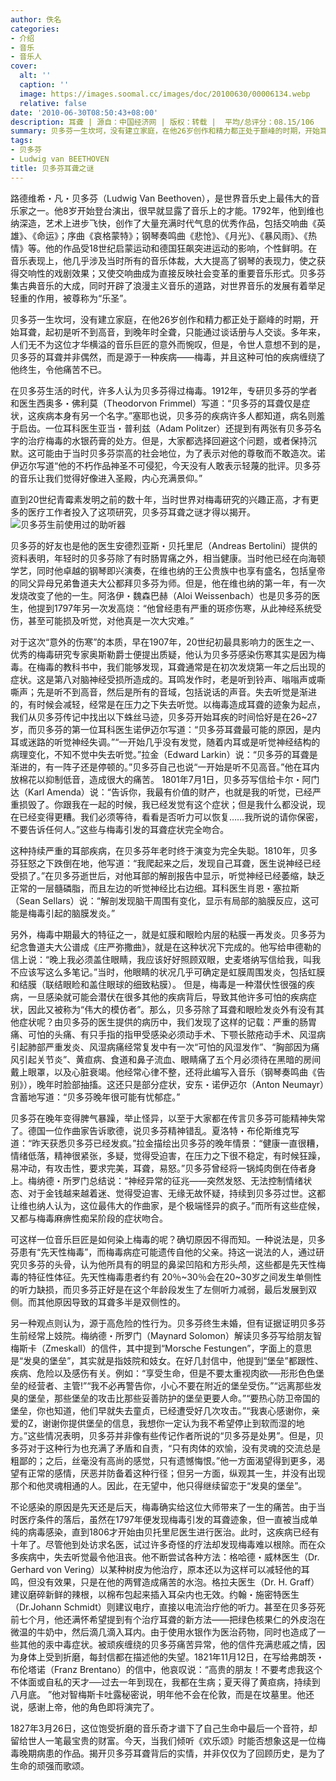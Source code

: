 ```yaml
---
author: 佚名
categories:
- 介绍
- 音乐
- 音乐人
cover:
  alt: ''
  caption: ''
  image: https://images.soomal.cc/images/doc/20100630/00006134.webp
  relative: false
date: '2010-06-30T08:50:43+08:00'
description: 耳聋 | 源自：中国经济网 | 版权：转载 |  平均/总评分：08.15/106
summary: 贝多芬一生坎坷，没有建立家庭，在他26岁创作和精力都正处于巅峰的时期，开始耳聋，起初是听不到高音，到晚年时全聋，只能通过谈话册与人交谈。多年来，人们无不为这位才华横溢的音乐巨匠的意外而惋叹，但是，令世人意想不到的是，贝多芬的耳聋并非偶然，而是源于一种疾病――梅毒，并且这种可怕的疾病缠绕了他终生，令他痛苦不已……
tags:
- 贝多芬
- Ludwig van BEETHOVEN
title: 贝多芬耳聋之谜
---
```


路德维希・凡・贝多芬（Ludwig Van Beethoven），是世界音乐史上最伟大的音乐家之一。他8岁开始登台演出，很早就显露了音乐上的才能。1792年，他到维也纳深造，艺术上进步飞快，创作了大量充满时代气息的优秀作品，包括交响曲《英雄》、《命运》；序曲《哀格蒙特》；钢琴奏鸣曲《悲怆》、《月光》、《暴风雨》、《热情》等。他的作品受18世纪启蒙运动和德国狂飙突进运动的影响，个性鲜明。在音乐表现上，他几乎涉及当时所有的音乐体裁，大大提高了钢琴的表现力，使之获得交响性的戏剧效果；又使交响曲成为直接反映社会变革的重要音乐形式。贝多芬集古典音乐的大成，同时开辟了浪漫主义音乐的道路，对世界音乐的发展有着举足轻重的作用，被尊称为“乐圣”。

贝多芬一生坎坷，没有建立家庭，在他26岁创作和精力都正处于巅峰的时期，开始耳聋，起初是听不到高音，到晚年时全聋，只能通过谈话册与人交谈。多年来，人们无不为这位才华横溢的音乐巨匠的意外而惋叹，但是，令世人意想不到的是，贝多芬的耳聋并非偶然，而是源于一种疾病――梅毒，并且这种可怕的疾病缠绕了他终生，令他痛苦不已。

在贝多芬生活的时代，许多人认为贝多芬得过梅毒。1912年，专研贝多芬的学者和医生西奥多・佛利莫（Theodorvon Frimmel）写道：“贝多芬的耳聋仅是症状，这疾病本身有另一个名字。”塞耶也说，贝多芬的疾病许多人都知道，病名则羞于启齿。一位耳科医生亚当・普利兹（Adam Politzer）还提到有两张有贝多芬名字的治疗梅毒的水银药膏的处方。但是，大家都选择回避这个问题，或者保持沉默。这可能由于当时贝多芬崇高的社会地位，为了表示对他的尊敬而不敢造次。诺伊迈尔写道“他的不朽作品神圣不可侵犯，今天没有人敢表示轻蔑的批评。贝多芬的音乐让我们觉得好像进入圣殿，内心充满景仰。”

直到20世纪青霉素发明之前的数十年，当时世界对梅毒研究的兴趣正高，才有更多的医疗工作者投入了这项研究，贝多芬耳聋之谜才得以揭开。
![贝多芬生前使用过的助听器](https://images.soomal.cc/images/doc/20100630/00006134.webp)





贝多芬的好友也是他的医生安德烈亚斯・贝托里尼（Andreas Bertolini）提供的资料表明，年轻时的贝多芬除了有时肠胃痛之外，相当健康。当时他已经在向海顿学艺，同时他卓越的钢琴即兴演奏，在维也纳的王公贵族中也享有盛名，包括皇帝的同父异母兄弟鲁道夫大公都拜贝多芬为师。但是，他在维也纳的第一年，有一次发烧改变了他的一生。阿洛伊・魏森巴赫（Aloi Weissenbach）也是贝多芬的医生，他提到1797年另一次发高烧：“他曾经患有严重的斑疹伤寒，从此神经系统受伤，甚至可能损及听觉，对他真是一次大灾难。”

对于这次“意外的伤寒”的本质，早在1907年，20世纪初最具影响力的医生之一、优秀的梅毒研究专家奥斯勒爵士便提出质疑，他认为贝多芬感染伤寒其实是因为梅毒。在梅毒的教科书中，我们能够发现，耳聋通常是在初次发烧第一年之后出现的症状。这是第八对脑神经受损所造成的。耳鸣发作时，老是听到铃声、嗡嗡声或嘶嘶声；先是听不到高音，然后是所有的音域，包括说话的声音。失去听觉是渐进的，有时候会减轻，经常是在压力之下失去听觉。以梅毒造成耳聋的迹象为起点，我们从贝多芬传记中找出以下蛛丝马迹，贝多芬开始耳疾的时间恰好是在26~27岁，而贝多芬的第一位耳科医生诺伊迈尔写道：“贝多芬耳聋最可能的原因，是内耳或迷路的听觉神经失调。”“一开始几乎没有发觉，随着内耳或是听觉神经结构的病理变化，不知不觉中失去听觉。”拉金（Edward Larkin）说：“贝多芬的耳聋是渐进的，有一阵子还是停顿的。”贝多芬自己也说“一开始是听不见高音。”他在耳内放棉花以抑制低音，造成很大的痛苦。 1801年7月1日，贝多芬写信给卡尔・阿门达（Karl Amenda）说：“告诉你，我最有价值的财产，也就是我的听觉，已经严重损毁了。你跟我在一起的时候，我已经发觉有这个症状；但是我什么都没说，现在已经变得更糟。我们必须等待，看看是否听力可以恢复……我所说的请你保密，不要告诉任何人。”这些与梅毒引发的耳聋症状完全吻合。

这种持续严重的耳部疾病，在贝多芬年老时终于演变为完全失聪。1810年，贝多芬狂怒之下跌倒在地，他写道：“我爬起来之后，发现自己耳聋，医生说神经已经受损了。”在贝多芬逝世后，对他耳部的解剖报告中显示，听觉神经已经萎缩，缺乏正常的一层髓磷脂，而且左边的听觉神经比右边细。耳科医生肖恩・塞拉斯（Sean Sellars）说：“解剖发现脑干周围有变化，显示有局部的脑膜反应，这可能是梅毒引起的脑膜发炎。”

另外，梅毒中期最大的特征之一，就是虹膜和眼睑内层的粘膜一再发炎。贝多芬为纪念鲁道夫大公谱成《庄严弥撒曲》，就是在这种状况下完成的。他写给申德勒的信上说：“晚上我必须盖住眼睛，我应该好好照顾双眼，史麦塔纳写信给我，叫我不应该写这么多笔记。”当时，他眼睛的状况几乎可确定是虹膜周围发炎，包括虹膜和结膜（联结眼睑和盖住眼球的细致粘膜）。 但是，梅毒是一种潜伏性很强的疾病，一旦感染就可能会潜伏在很多其他的疾病背后，导致其他许多可怕的疾病症状，因此又被称为“伟大的模仿者”。那么，贝多芬除了耳聋和眼睑发炎外有没有其他症状呢？由贝多芬的医生提供的病历中，我们发现了这样的记载：严重的肠胃痛、可怕的头痛、有只手指的指甲受感染必须动手术、下颚长脓疮动手术、风湿病引起肺部严重发炎、风湿病痛经常复发中有一次“可怕的风湿发作”、“胸部因为痛风引起关节炎”、黄疸病、食道和鼻子流血、眼睛痛了五个月必须待在黑暗的房间戴上眼罩，以及心脏衰竭。他经常心律不整，还将此编写入音乐（钢琴奏鸣曲《告别》），晚年时脸部抽搐。这还只是部分症状，安东・诺伊迈尔（Anton Neumayr）含蓄地写道：“贝多芬晚年很可能有忧郁症。”

贝多芬在晚年变得脾气暴躁，举止怪异，以至于大家都在传言贝多芬可能精神失常了。德国一位作曲家告诉歌德，说贝多芬精神错乱。夏洛特・布伦斯维克写道：“昨天获悉贝多芬已经发疯。”拉金描绘出贝多芬的晚年情景：“健康一直很糟，情绪低落，精神很紧张，多疑，觉得受迫害，在压力之下很不稳定，有时候狂躁，易冲动，有攻击性，要求完美，耳聋，易怒。”贝多芬曾经将一锅炖肉倒在侍者身上。梅纳德・所罗门总结说：“神经异常的征兆――突然发怒、无法控制情绪状态、对于金钱越来越着迷、觉得受迫害、无缘无故怀疑，持续到贝多芬过世。这都让维也纳人认为，这位最伟大的作曲家，是个极端怪异的疯子。”而所有这些症候，又都与梅毒麻痹性痴呆阶段的症状吻合。

可这样一位音乐巨匠是如何染上梅毒的呢？确切原因不得而知。一种说法是，贝多芬患有“先天性梅毒”，而梅毒病症可能遗传自他的父亲。持这一说法的人，通过研究贝多芬的头骨，认为他所具有的明显的鼻梁凹陷和方形头颅，这些都是先天性梅毒的特征性体征。先天性梅毒患者约有 20％~30％会在20~30岁之间发生单侧性的听力缺损，而贝多芬正好是在这个年龄段发生了左侧听力减弱，最后发展到双侧。而其他原因导致的耳聋多半是双侧性的。

另一种观点则认为，源于高危险的性行为。贝多芬终生未婚，但有证据证明贝多芬生前经常上妓院。梅纳德・所罗门（Maynard Solomon）解读贝多芬写给朋友智梅斯卡（Zmeskall）的信件，其中提到“Morsche Festungen”，字面上的意思是“发臭的堡垒”，其实就是指妓院和妓女。在好几封信中，他提到“堡垒”都跟性、疾病、危险以及感伤有关。例如：“享受生命，但是不要太重视肉欲──形形色色堡垒的经营者、主管!”“我不必再警告你，小心不要在附近的堡垒受伤。”“远离那些发臭的堡垒，那些堡垒的攻击比那些妥善防护的堡垒更要人命。”“要热心防卫帝国的堡垒，你也知道，他们早就失去童贞，已经遭受好几次攻击。”“我衷心感谢你，亲爱的Z，谢谢你提供堡垒的信息，我想你一定认为我不希望停止到软而湿的地方。”这些情况表明，贝多芬并非像有些传记作者所说的“贝多芬是处男”。但是，贝多芬对于这种行为也充满了矛盾和自责，“只有肉体的欢愉，没有灵魂的交流总是粗鄙的；之后，丝毫没有高尚的感觉，只有遗憾悔恨。”他一方面渴望得到更多，渴望有正常的感情，厌恶并防备着这种行径；但另一方面，纵观其一生，并没有出现那个和他灵魂相通的人。因此，在无望中，他只得继续留恋于“发臭的堡垒”。

不论感染的原因是先天还是后天，梅毒确实给这位大师带来了一生的痛苦。由于当时医疗条件的落后，虽然在1797年便发现梅毒引发的耳聋迹象，但一直被当成单纯的病毒感染，直到1806才开始由贝托里尼医生进行医治。此时，这疾病已经有十年了。尽管他到处访求名医，试过许多奇怪的疗法却发现梅毒难以根除。而在众多疾病中，失去听觉最令他沮丧。他不断尝试各种方法：格哈德・威林医生（Dr. Gerhard von Vering）以某种树皮为他治疗，原本还以为这样可以减轻他的耳鸣，但没有效果，只是在他的两臂造成痛苦的水泡。格拉夫医生（Dr. H. Graff）建议磨碎新鲜的辣根，以棉布包起来插入耳朵内也无效。约翰・施密特医生（Dr.Johann Schmidt）则建议电疗，直接以电流治疗他的听力。甚至在贝多芬死前七个月，他还满怀希望提到有个治疗耳聋的新方法――把绿色核果仁的外皮泡在微温的牛奶中，然后滴几滴入耳内。由于使用水银作为医治药物，同时也造成了一些其他的汞中毒症状。被顽疾缠绕的贝多芬痛苦异常，他的信件充满悲戚之情，因为身体上受到折磨，每封信都在描述他的失望。1821年11月12日，在写给弗朗茨・布伦塔诺（Franz Brentano）的信中，他哀叹说：“高贵的朋友！不要考虑我这个不体面或自私的天才──过去一年到现在，我都在生病；夏天得了黄疸病，持续到八月底。 ”他对智梅斯卡吐露秘密说，明年他不会在伦敦，而是在坟墓里。他还说，感谢上帝，他的角色即将演完了。

1827年3月26日，这位饱受折磨的音乐奇才谱下了自己生命中最后一个音符，却留给世人一笔最宝贵的财富。今天，当我们倾听《欢乐颂》时能否想象这是一位梅毒晚期病患的作品。揭开贝多芬耳聋背后的实情，并非仅仅为了回顾历史，是为了生命的顽强而歌颂。